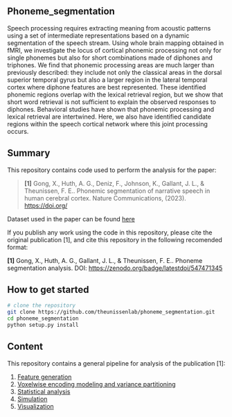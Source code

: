 ## Phoneme_segmentation

Speech processing requires extracting meaning from acoustic patterns using a set of intermediate representations based on a dynamic segmentation of the speech stream. Using whole brain mapping obtained in fMRI, we investigate the locus of cortical phonemic processing not only for single phonemes but also for short combinations made of diphones and triphones. We find that phonemic processing areas are much larger than previously described: they include not only the classical areas in the dorsal superior temporal gyrus but also a larger region in the lateral temporal cortex where diphone features are best represented. These identified phonemic regions overlap with the lexical retrieval region, but we show that short word retrieval is not sufficient to explain the observed responses to diphones. Behavioral studies have shown that phonemic processing and lexical retrieval are intertwined. Here, we also have identified candidate regions within the speech cortical network where this joint processing occurs.

## Summary

This repository contains code used to perform the analysis for the paper:

> **[1]** Gong, X., Huth, A. G., Deniz, F., Johnson, K., Gallant, J. L., & Theunissen, F. E..
> Phonemic segmentation of narrative speech in human cerebral cortex.
> Nature Communications, (2023). https://doi.org/

Dataset used in the paper can be found [here](https://gin.g-node.org/gallantlab/story_listening)

If you publish any work using the code in this repository, please cite the original publication [1], and cite this repository in the following recomended format:

**[1]** Gong, X., Huth, A. G., Gallant, J. L., & Theunissen, F. E.. Phoneme segmentation analysis. DOI: https://zenodo.org/badge/latestdoi/547471345

## How to get started
```bash
# clone the repository
git clone https://github.com/theunissenlab/phoneme_segmentation.git
cd phoneme_segmentation
python setup.py install

```

## Content
This repository contains a general pipeline for analysis of the publication [1]:
1. [Feature generation](phoneme_segmentation/features/io.py)
2. [Voxelwise encoding modeling and variance partitioning](phoneme_segmentation/modeling/modeling_wrapper.py)
3. [Statistical analysis](phoneme_segmentation/analysis/)
4. [Simulation](phoneme_segmentation/simulation/simulation_wrapper.py)
5. [Visualization](phoneme_segmentation/viz/) 
